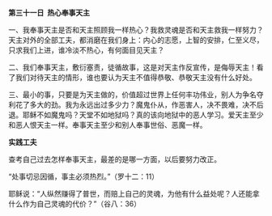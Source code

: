 **第三十一日  热心奉事天主**

一、我奉事天主是否和天主照顾我一样热心？我救灵魂是否和天主救我一样努力？天主对外的全部工夫，都消磨在我们身上：内心的志愿，上智的安排，仁至义尽，只求我们上进，谁冷淡不热心，有何面目见天主？

二、我们奉事天主，敷衍塞责，徒循故事，这是对天主作反宣传，是侮辱天主！看了我们对待天主的情形，谁也要认为天主不值得恭敬、恭敬天主没有什么好处。

三、最小的事，只要是为天主做的，价值超过世界上任何丰功伟业，别人为争名夺利花了多大的劲。我为永远出过多少力？魔鬼仆从，作恶害人，决不畏难，决不后退。耶稣不如魔鬼吗？天堂不如地狱吗？真的该向地狱中的恶人学习。爱天主至少和恶人恨天主一样。奉事天主至少和别人奉事世俗、恶魔一样。

**实践工夫**

查考自己过去怎样奉事天主，最差的是哪一方面，以后要努力改正。

“处事切忌因循，事主必须热烈。”（罗十二：11）

耶稣说：“人纵然赚得了普世，而赔上自己的灵魂，为他有什么益处呢？人还能拿什么作为自己灵魂的代价？”（谷八：36）
